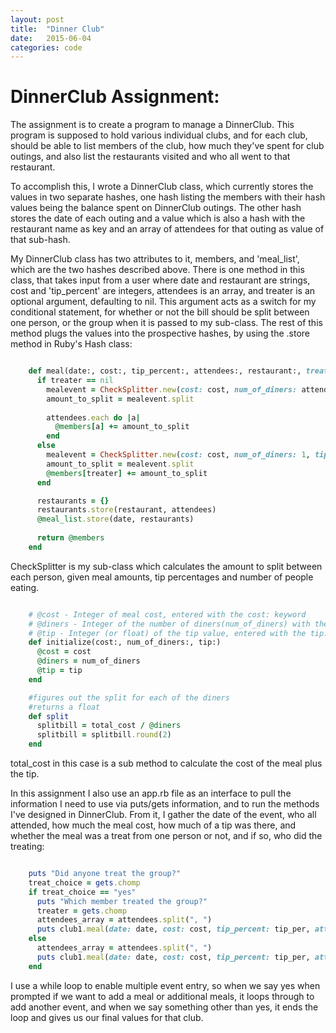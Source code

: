 ```yaml
---
layout: post
title:  "Dinner Club"
date:   2015-06-04  
categories: code
---
```


# DinnerClub Assignment:

The assignment is to create a program to manage a DinnerClub.  This program is supposed to hold various individual clubs, and for each club, should be able to list members of the club, how much they've spent for club outings, and also list the restaurants visited and who all went to that restaurant.

To accomplish this, I wrote a DinnerClub class, which currently stores the values in two separate hashes, one hash listing the members with their hash values being the balance spent on DinnerClub outings.  The other hash stores the date of each outing and a value which is also a hash with the restaurant name as key and an array of attendees for that outing as value of that sub-hash.  

My DinnerClub class has two attributes to it, members, and 'meal_list', which are the two hashes described above. 
There is one method in this class, that takes input from a user where date and restaurant are strings, cost and 'tip_percent' are integers, attendees is an array, and treater is an optional argument, defaulting to nil.  This argument acts as a switch for my conditional statement, for whether or not the bill should be split between one person, or the group when it is passed to my sub-class.  The rest of this method plugs the values into the prospective hashes, by using the .store method in Ruby's Hash class:

```ruby

    def meal(date:, cost:, tip_percent:, attendees:, restaurant:, treater: nil)
      if treater == nil
        mealevent = CheckSplitter.new(cost: cost, num_of_diners: attendees.length, tip: tip_percent)
        amount_to_split = mealevent.split
    
        attendees.each do |a|
          @members[a] += amount_to_split
        end
      else
        mealevent = CheckSplitter.new(cost: cost, num_of_diners: 1, tip: tip_percent)
        amount_to_split = mealevent.split
        @members[treater] += amount_to_split
      end

      restaurants = {}
      restaurants.store(restaurant, attendees)
      @meal_list.store(date, restaurants)
    
      return @members
    end
``` 

CheckSplitter is my sub-class which calculates the amount to split between each person, given meal amounts, tip percentages and number of people eating.  

```ruby

    # @cost - Integer of meal cost, entered with the cost: keyword
    # @diners - Integer of the number of diners(num_of_diners) with the num_of_diners: keyword
    # @tip - Integer (or float) of the tip value, entered with the tip: keyword
    def initialize(cost:, num_of_diners:, tip:)
      @cost = cost
      @diners = num_of_diners
      @tip = tip
    end

    #figures out the split for each of the diners
    #returns a float
    def split
      splitbill = total_cost / @diners 
      splitbill = splitbill.round(2)
    end
```

total_cost in this case is a sub method to calculate the cost of the meal plus the tip.
 
In this assignment I also use an app.rb file as an interface to pull the information I need to use via puts/gets information, and to run the methods I've designed in DinnerClub.  From it, I gather the date of the event, who all attended, how much the meal cost, how much of a tip was there, and whether the meal was a treat from one person or not, and if so, who did the treating:

```ruby

    puts "Did anyone treat the group?"
    treat_choice = gets.chomp
    if treat_choice == "yes"
      puts "Which member treated the group?"
      treater = gets.chomp
      attendees_array = attendees.split(", ")
      puts club1.meal(date: date, cost: cost, tip_percent: tip_per, attendees: attendees_array, restaurant: where_we_ate, treater: treater)
    else
      attendees_array = attendees.split(", ")
      puts club1.meal(date: date, cost: cost, tip_percent: tip_per, attendees: attendees_array, restaurant: where_we_ate)
    end
```
I use a while loop to enable multiple event entry, so when we say yes when prompted if we want to add a meal or additional meals, it loops through to add another event, and when we say something other than yes, it ends the loop and gives us our final values for that club.
